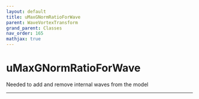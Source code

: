 ```yaml
---
layout: default
title: uMaxGNormRatioForWave
parent: WaveVortexTransform
grand_parent: Classes
nav_order: 165
mathjax: true
---
```


#  uMaxGNormRatioForWave

Needed to add and remove internal waves from the model


---

